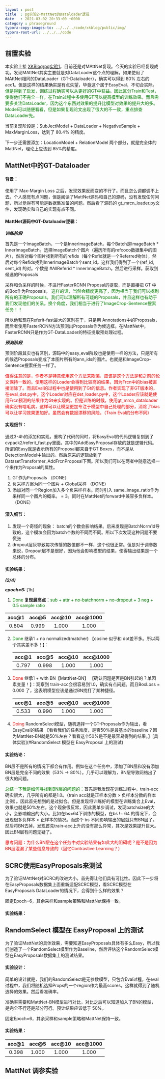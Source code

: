 ```yaml
---
layout : post
title  : pg实验2-MattNet的Dataloader逻辑
date   : 2021-03-02 20:33:00 +0000
category : phraseground
typora-copy-images-to: ../../../code/xkblog/public/img/
typora-root-url: ../../../code
---
```


## 前置实验

本实验上接 [XKBlog/pg实验1](/xkblog/phraseground/2021/02/26/pg%E5%AE%9E%E9%AA%8C1.html)，目前还是对MAttNet复现。今天的实验已经复现成功。发现MAttNet其实主要就是对DataLoader这个点的理解。如果使用了MAttNet相同的DataLoader（GT-Dataloader），确实可以得到 80% 左右的acc1。但是这样的结果确实是有点失望，毕竟这个属于EasyEval，不切合实际。<font color='green'>但是得到了启发，训练过程确实可以从更好的GT中获益。因此区分Train和Test，使得他们不完全一样，在Train过程中多使用GT可以提高模型的训练效果。而且需要多关注DataLoader，因为这个东西对效果的提升比模型对效果的提升大的多。Model可以随便看看，但是如果复现论文出现了很大的不一致，重点排查DataLoader先。</font>

当前复现阶段是：SubJectModel + DataLoader + NegativeSample + MaxMarginLoss，达到了 80.4% 的精度。

下一步还需要添加：LocationModel + RelationModel 两个部分，就是完全体的MattNet，理论上应该到 85%的精度。

## MattNet中的GT-Dataloader

#### 背景：

使用了 Max-Margin Loss 之后，发现效果反而变的不行了。而且怎么调都调不上去。个人感觉有点问题，但是阅读了MattNet源码和自己的源码，没有发现任何问题，所以觉得有可能是数据集准备的问题。然后看了源码的 gt_mrcn_loader.py文件，发现确实和自己的实现有点不同。

#### MattNet源码中GT-Dataloader逻辑：

***训练阶段***

首先是一个ImageBatch，一个是InnerImageBatch。每个Batch是ImageBatch * InnerImageBatch。选择ImageBatch个图片（遍历所有的refcoco数据集中的图片），然后对每个图片找到所有的refids（每个Refid就是一个Referred物体），然后对每个Refids找到InnerImageBatch个sent_id。这样我们得到了一个(ref_id, sent_id) 的对。个数是 #AllReferid * InnerImageBatch。然后进行采样。获取到候选的Proposals

采样和负采样的时候，不进行FasterRCNN Proposal的提取，而是直接把 GT 中的Box作为Proposals。 <font color='green'>这样的话，当然会精度更高了，因为相当于我们可以找到所有的正确Proposals，我们可以理解所有可疑的Proposals，并且这样也有助于我们发现他们的关系。换个角度，我们相当于进行了ImageCrop-Sentence搜索任务！！</font>

所以他和现在Referit-fast最大的区别在于，只是用 Annotations中的Proposals，而后者使用FasterRCNN方法预测出Proposals作为候选框。在MattNet中，FasterRCNN只是作为GT-DataLoader的特征提取预处理过程。

***预测阶段***

预测阶段其实也有区别，源码中的easy_eval阶段也是使用一样的方法，只是所有的候选Proposals变成了本图片所有的ann_ids的图片。也就是和ImageCrop-Sentence搜索任务一样了。

<font color='red'>值得注意的是，作者不是特意使用这个方法来欺骗，应该是这个方法是和之前的论文保持一致的。使用这样的Loader会得到比较高的结果，因为Frcn中的bias被直接消除了。而且Eval的过程中也是使用到了Gt的信息。作者实现了非GT版本的，在eval_det.py中，这个Loader对应在det_loader.py中，这个Loader应该就是使用Frcn预测的结果作为Gt来实现的。但是训练的时候，使用gt_mrcn_dataloader确实没有啥毛病，这样可以让模型更加专注于模型中自己处理的部分，消除了bias可以让学习效果更加好。虽然会有数据漂移的风险。（Train Eval的分布不同）</font>

#### 实现细节：

通过3-4h的添加和实现，重构了代码的同时，将EasyEval的代码逻辑复刻到了cvpack2/referit_fast.py里面。其中的AddEasyProposal存放的就是逻辑代码。所谓的Easy就是表示所有的Proposal都来自于GT Boxes，而不是从DetectionModel中输出的。然后原来的逻辑放到了 DatasetTransformer_AddFrcnProposal下面。所以我们可以在两者中随意选择一个来作为Proposal的属性。

1. GT作为Proposals （DONE）
2. 负采样方案为同一个图片 + Global采样 （DONE）
3. 添加对同一个Region加入多个负采样样本。同时引入 same_image_ratio作为采样同一个图片的概率。 = 3。同时在MattNet的forward中兼容多负样本。（DONE）

#### 深入细节：

1. 发现一个奇怪的现象： batch的个数会影响结果。后来发现是BatchNorm1d导致的，这个模块会因为batch个数的不同而不同。所以下次发现这种问题不要慌张
2. dropout层灰导致每次传播的数值都不一样，这个也很正常。但是对于调参数来说，Dropout层不是很好，因为他会影响模型的结果，使得输出结果是一个总体的分布。

#### 实验结果：

***(2/4)***

***epoch=6:*** [1h]

1. <font color='green'>Done</font>  **复现最高点**：<font color='green'>sub + attr + no-batchnorm + no-dropout + 3 neg + 0.5 sample ratio</font>

| acc@1 | acc@5 | acc@10 | acc@1000 |
| :---: | :---: | :----: | :------: |
| 0.804 | 0.999 | 1.000  |  1.000   |

2. <font color='green'>Done</font> 继承1 + no normalized(matcher)  【cosine 似乎和 dot差不多。所以两个其实差不多！】：

   | acc@1 | acc@5 | acc@10 | acc@1000 |
   | :---: | :---: | :----: | :------: |
   | 0.797 | 0.998 | 1.000  |  1.000   |

3. <font color='red'>Done</font> 继承1 + with BN【MattNet-BN】 【确认问题是否是BN引起的？单因素变量！】：观察到 train-acc会很容易到1.0，确实有点问题。而且BoxLoss = 0.000 了，这表明模型应该是通过BN找打了某种捷径。

   | acc@1 | acc@5 | acc@10 | acc@1000 |
   | :---: | :---: | :----: | :------: |
   | 0.533 | 0.990 | 1.000  |  1.000   |

4. <font color='red'>Doing</font> RandomSelect模型，随机选择一个GT-Proposals作为输出，看EasyEval的结果 【看看我们的任务难度，是否50%是最基本的baseline？因为MattNet-BN就是50%左右？看看这个50%是不是最容易得到的结果。】[具体实验](#RandomSelect 模型在 EasyProposal 上的测试)

#### 实验结论：

BN层不是所有的情况下都会有作用。例如在这个任务中，添加了BN层和没有添加BN层是完全不同的效果（53% -> 80%）。几乎可以理解为，BN层导致网络出了很大的问题。

<font color='green'>总结一下我是如何寻找到BN层的问题的：</font>首先是我发现在训练过程中，train-acc 确实很大，几乎所有的都是1.0。（train acc就是正样本分数 > 负样本分数的样本比例）。因此首先想到的是过拟合。但是发现将训练好的模型在训练集合上Eval，效果也就是50%左右。这个现象很反常，因此我单步调试，发现batchsize的大小，会影响输出的大小。比如在bs=64下训练的模型，在bs != 64 的情况下，会出现很多负样本 > 正样本的情况。而这个 bs 不同影响输出的层就只有BN层了。然后将BN去掉，发现首先train-acc上升的没有那么异常，其次是效果提升巨大。因此BN层有问题无疑了。

<font color='red'>思考问题：为什么BN层在这个任务中对实验结果有如此大的阻碍呢？是不是因为BN层泄漏了某些信息导致的（回忆Contrastive Learning？）</font> 

## SCRC使用EasyProposals来测试

为了验证MAttNet对SCRC的改进大小，首先得让他们具有可比性。因此下一步将在EasyProposals数据集上面重新适配SCRC模型，看SCRC模型在EasyProposals DataLoader的情况下，会得到什么样的效果？

固定Epoch=6，其余采样和sample策略和MattNet保持一致。

#### 实验结果：

## RandomSelect 模型在 EasyProposal 上的测试

为了验证MattNet的具体效果，需要知道EasyProposals具体有多么Easy，所以我们创造了一个RandomSelect模型作为Baseline，然后评估这个RandomSelect模型在EasyProposals数据集上的测试结果。

#### 实验设计：

简单的设计就是，我们的RandomSelect是无参数模型，只包含Eval过程。在eval过程中，我们将随机选择Props的一个region作为最高scores，这样就得到了随机选择的效果。然后看准确率。

准确率需要和MattNet-BN模型进行对比，对比之后可以知道加入了BN的模型，是完全不行还是部分可行。预计结果应该低于 50%。

固定Epoch=6，其余采样和sample策略和MattNet保持一致。

#### 实验结果：

| acc@1 | acc@5 | acc@10 | acc@1000 |
| :---: | :---: | :----: | :------: |
| 0.398 | 1.000 | 1.000  |  1.000   |

## MattNet 调参实验

